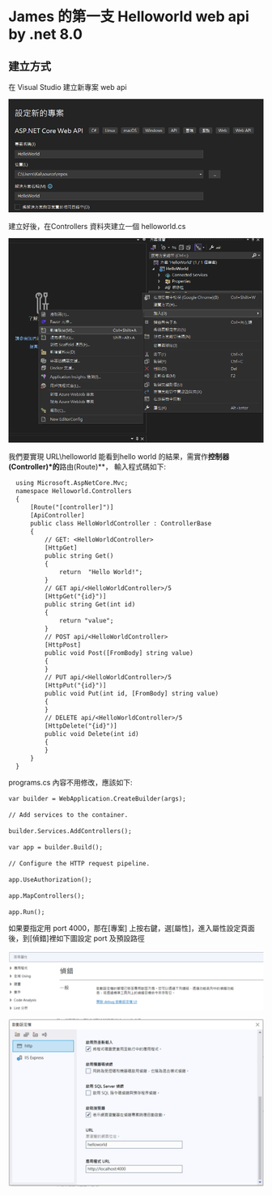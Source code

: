 # James 的第一支 Helloworld web api by .net 8.0
## 建立方式

在 Visual Studio 建立新專案 web api 

![image](https://github.com/jawa560/Helloworld/blob/master/images/create_1.png?raw=true)

建立好後，在Controllers 資料夾建立一個 helloworld.cs 

![image](https://github.com/jawa560/Helloworld/blob/master/images/create_2.png?raw=true)

我們要實現 URL\helloworld 能看到hello world 的結果，需實作**控制器(Controller)*的**路由(Route)**， 
輸入程式碼如下:
```
  using Microsoft.AspNetCore.Mvc;
  namespace Helloworld.Controllers
  {
      [Route("[controller]")]
      [ApiController]
      public class HelloWorldController : ControllerBase
      {
          // GET: <HelloWorldController>
          [HttpGet]
          public string Get()
          {
              return  "Hello World!";
          }
          // GET api/<HelloWorldController>/5
          [HttpGet("{id}")]
          public string Get(int id)
          {
              return "value";
          }
          // POST api/<HelloWorldController>
          [HttpPost]
          public void Post([FromBody] string value)
          {
          }
          // PUT api/<HelloWorldController>/5
          [HttpPut("{id}")]
          public void Put(int id, [FromBody] string value)
          {
          }
          // DELETE api/<HelloWorldController>/5
          [HttpDelete("{id}")]
          public void Delete(int id)
          {
          }
      }
  }
```
programs.cs 內容不用修改，應該如下:
```
var builder = WebApplication.CreateBuilder(args);

// Add services to the container.

builder.Services.AddControllers();

var app = builder.Build();

// Configure the HTTP request pipeline.

app.UseAuthorization();

app.MapControllers();

app.Run();

```
如果要指定用 port 4000，那在[專案] 上按右鍵，選[屬性]，進入屬性設定頁面後，到[偵錯]裡如下圖設定 port 及預設路徑 

![image](https://github.com/jawa560/Helloworld/blob/master/images/env_1.png?raw=true)

![image](https://github.com/jawa560/Helloworld/blob/master/images/env_2.png?raw=true)
